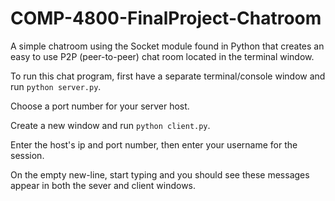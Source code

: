 # COMP-4800-FinalProject-Chatroom
A simple chatroom using the Socket module found in Python that creates an easy to use P2P (peer-to-peer) chat room located in the terminal window.

To run this chat program, first have a separate terminal/console window and run `python server.py`.

Choose a port number for your server host.

Create a new window and run `python client.py`.

Enter the host's ip and port number, then enter your username for the session.

On the empty new-line, start typing and you should see these messages appear in both the sever and client windows.
